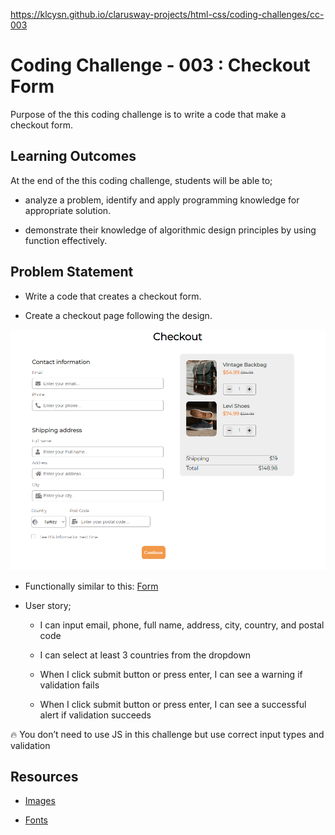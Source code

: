 https://klcysn.github.io/clarusway-projects/html-css/coding-challenges/cc-003
# Coding Challenge - 003 : Checkout Form

Purpose of the this coding challenge is to write a code that make a checkout form.

## Learning Outcomes

At the end of the this coding challenge, students will be able to;

- analyze a problem, identify and apply programming knowledge for appropriate solution.

- demonstrate their knowledge of algorithmic design principles by using function effectively.

   
## Problem Statement

- Write a code that creates a checkout form.

- Create a checkout page following the design.

![Form](checkout.png)

* Functionally similar to this: [Form](https://aaron-clarusway.github.io/form/)

-  User story;

   - I can input email, phone, full name, address, city, country, and postal code

   - I can select at least 3 countries from the dropdown

   - When I click submit button or press enter, I can see a warning if validation fails

   - When I click submit button or press enter, I can see a successful alert if validation succeeds

🔥 You don’t need to use JS in this challenge but use correct input types and validation 

## Resources

- [Images]("./IMG")

- [Fonts]("./FONTS")